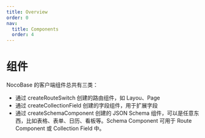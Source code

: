 ```yaml
---
title: Overview
order: 0
nav:
  title: Components
  order: 4
---
```


# 组件

NocoBase 的客户端组件总共有三类：

- 通过 createRouteSwitch 创建的路由组件，如 Layou、Page
- 通过 createCollectionField 创建的字段组件，用于扩展字段
- 通过 createSchemaComponent 创建的 JSON Schema 组件，可以是任意东西，比如表格、表单、日历、看板等。Schema Component 可用于 Route Component 或 Collection Field 中。

